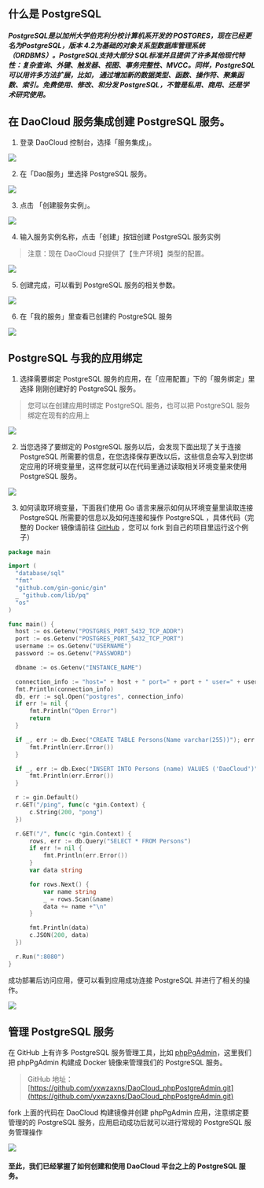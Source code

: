 ## 什么是 PostgreSQL

##### PostgreSQL是以加州大学伯克利分校计算机系开发的 POSTGRES，现在已经更名为PostgreSQL，版本 4.2为基础的对象关系型数据库管理系统（ORDBMS）。PostgreSQL支持大部分 SQL标准并且提供了许多其他现代特性：复杂查询、外键、触发器、视图、事务完整性、MVCC。同样，PostgreSQL 可以用许多方法扩展，比如， 通过增加新的数据类型、函数、操作符、聚集函数、索引。免费使用、修改、和分发 PostgreSQL，不管是私用、商用、还是学术研究使用。
## 在 DaoCloud 服务集成创建 PostgreSQL 服务。

1. 登录 DaoCloud 控制台，选择「服务集成」。

  ![](./images/image_1.png)

2. 在「Dao服务」里选择 PostgreSQL 服务。

  ![](./images/image_2.png)

3. 点击 「创建服务实例」。

  ![](./images/image_3.png)

4. 输入服务实例名称，点击「创建」按钮创建 PostgreSQL 服务实例

  > 注意：现在 DaoCloud 只提供了【生产环境】类型的配置。

  ![](./images/image_4.png)

5. 创建完成，可以看到 PostgreSQL 服务的相关参数。

  ![](./images/image_5.png)

6. 在「我的服务」里查看已创建的 PostgreSQL 服务

  ![](./images/image_6.png)


## PostgreSQL 与我的应用绑定

1. 选择需要绑定 PostgreSQL 服务的应用，在「应用配置」下的「服务绑定」里选择
  刚刚创建好的 PostgreSQL 服务。

  > 您可以在创建应用时绑定 PostgreSQL 服务，也可以把 PostgreSQL 服务绑定在现有的应用上

  ![](./images/image_7.png)

2. 当您选择了要绑定的 PostgreSQL 服务以后，会发现下面出现了关于连接 PostgreSQL 所需要的信息，在您选择保存更改以后，这些信息会写入到您绑定应用的环境变量里，这样您就可以在代码里通过读取相关环境变量来使用 PostgreSQL 服务。

  ![](./images/image_8.png)

3. 如何读取环境变量，下面我们使用 Go 语言来展示如何从环境变量里读取连接 PostgreSQL 所需要的信息以及如何连接和操作 PostgreSQL ，具体代码（完整的 Docker 镜像请前往 [GitHub](https://github.com/DaoCloud/golang-postgres-web-sample.git) ，您可以 fork 到自己的项目里运行这个例子）

  ```go
  package main

  import (
  	"database/sql"
  	"fmt"
  	"github.com/gin-gonic/gin"
  	_ "github.com/lib/pq"
  	"os"
  )

  func main() {
  	host := os.Getenv("POSTGRES_PORT_5432_TCP_ADDR")
  	port := os.Getenv("POSTGRES_PORT_5432_TCP_PORT")
  	username := os.Getenv("USERNAME")
  	password := os.Getenv("PASSWORD")

  	dbname := os.Getenv("INSTANCE_NAME")

  	connection_info := "host=" + host + " port=" + port + " user=" + username + " password=" + password + " dbname=" + dbname + " sslmode=disable"
  	fmt.Println(connection_info)
  	db, err := sql.Open("postgres", connection_info)
  	if err != nil {
  		fmt.Println("Open Error")
  		return
  	}

  	if _, err := db.Exec("CREATE TABLE Persons(Name varchar(255))"); err != nil {
  		fmt.Println(err.Error())
  	}

  	if _, err := db.Exec("INSERT INTO Persons (name) VALUES ('DaoCloud')"); err != nil {
  		fmt.Println(err.Error())
  	}

  	r := gin.Default()
  	r.GET("/ping", func(c *gin.Context) {
  		c.String(200, "pong")
  	})

  	r.GET("/", func(c *gin.Context) {
  		rows, err := db.Query("SELECT * FROM Persons")
  		if err != nil {
  			fmt.Println(err.Error())
  		}
  		var data string

  		for rows.Next() {
  			var name string
  			_ = rows.Scan(&name)
  			data += name +"\n"
  		}

  		fmt.Println(data)
  		c.JSON(200, data)
  	})

  	r.Run(":8080")
  }

  ```

  成功部署后访问应用，便可以看到应用成功连接 PostgreSQL 并进行了相关的操作。

  ![](./images/image_9.png)

## 管理 PostgreSQL 服务
在 GitHub 上有许多 PostgreSQL 服务管理工具，比如 [phpPgAdmin](https://github.com/erikdubbelboer/phpPostgreAdmin.git)，这里我们把 phpPgAdmin 构建成 Docker 镜像来管理我们的 PostgreSQL 服务。

> GitHub 地址：[https://github.com/yxwzaxns/DaoCloud_phpPostgreAdmin.git](https://github.com/yxwzaxns/DaoCloud_phpPostgreAdmin.git)

 fork 上面的代码在 DaoCloud 构建镜像并创建 phpPgAdmin 应用，注意绑定要管理的的 PostgreSQL 服务，应用启动成功后就可以进行常规的 PostgreSQL 服务管理操作

 ![](./images/image_9.png)

#### 至此，我们已经掌握了如何创建和使用 DaoCloud 平台之上的 PostgreSQL 服务。
